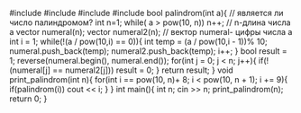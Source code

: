 #include <iostream>
#include <vector>
#include <cmath>
#include <algorithm>
bool palindrom(int a){
	// является ли число палиндромом?
	int n=1;
	while( a > pow(10, n))
	n++;
  // n-длина числа a
	vector <int> numeral(n);
	vector <int> numeral2(n);
  // вектор numeral- цифры числа a
	int i = 1;
	while(!(a / pow(10,i) == 0)){
		int temp = (a / pow(10,i - 1))% 10;
		numeral.push_back(temp);
		numeral2.push_back(temp);
		i++;
	}
	bool result = 1;
	reverse(numeral.begin(), numeral.end());
	for(int j = 0; j < n; j++){
		if(!(numeral[j] == numeral2[j]))
		result = 0;
	}
	return result;
}
void print_palindrom(int n){
	for(int i == pow(10, n)+ 8; i < pow(10, n + 1); i += 9){
		if(palindrom(i))
		cout << i;
	}
}
int main(){
	int n;
	cin >> n;
	print_palindrom(n);
	return 0;
}
